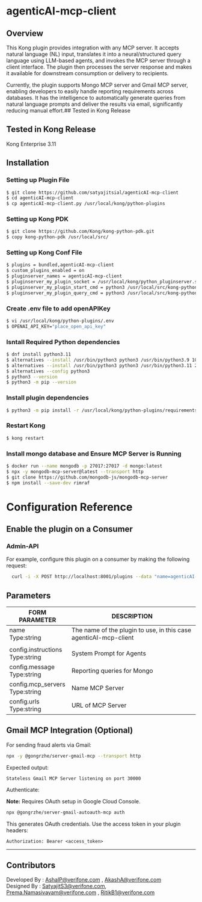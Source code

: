 # agenticAI-mcp-client
## Overview
This Kong plugin provides integration with any MCP server. It accepts natural language (NL) input, translates it into a neural/structured query language using LLM-based agents, and invokes the MCP server through a client interface. The plugin then processes the server response and makes it available for downstream consumption or delivery to recipients.

Currently, the plugin supports Mongo MCP server and Gmail MCP server, enabling developers to easily handle reporting requirements across databases. It has the intelligence to automatically generate queries from natural language prompts and deliver the results via email, significantly reducing manual effort.## Tested in Kong Release

## Tested in Kong Release
Kong Enterprise 3.11

## Installation
### Setting up Plugin File
```bash
$ git clone https://github.com/satyajitsial/agenticAI-mcp-client
$ cd agenticAI-mcp-client
$ cp agenticAI-mcp-client.py /usr/local/kong/python-plugins
```
### Setting up Kong PDK
```bash
$ git clone https://github.com/Kong/kong-python-pdk.git
$ copy kong-python-pdk /usr/local/src/
```
### Setting up Kong Conf File
```bash
$ plugins = bundled,agenticAI-mcp-client
$ custom_plugins_enabled = on
$ pluginserver_names = agenticAI-mcp-client
$ pluginserver_my_plugin_socket = /usr/local/kong/python_pluginserver.sock
$ pluginserver_my_plugin_start_cmd = python3 /usr/local/src/kong-python-pdk/kong-pluginserver.py -d /usr/local/kong/python-plugins
$ pluginserver_my_plugin_query_cmd = python3 /usr/local/src/kong-python-pdk/kong-pluginserver.py -d /usr/local/kong/python-plugins --dump-all-plugins
```

### Create .env file to add openAPIKey
```bash
$ vi /usr/local/kong/python-plugins/.env
$ OPENAI_API_KEY="place_open_api_key"
```
### Isntall Required Python dependencies
```bash
$ dnf install python3.11
$ alternatives --install /usr/bin/python3 python3 /usr/bin/python3.9 10
$ alternatives --install /usr/bin/python3 python3 /usr/bin/python3.11 20
$ alternatives --config python3
$ python3 --version
$ python3 -m pip --version
```
### Install plugin dependencies
```bash
$ python3 -m pip install -r /usr/local/kong/python-plugins/requirements.txt
```
### Restart Kong
```bash
$ kong restart
```
### Install mongo database and Ensure MCP Server is Running

```bash
$ docker run --name mongodb -p 27017:27017 -d mongo:latest
$ npx -y mongodb-mcp-server@latest --transport http
$ git clone https://github.com/mongodb-js/mongodb-mcp-server
$ npm install --save-dev rimraf
```

# Configuration Reference

## Enable the plugin on a Consumer

### Admin-API
For example, configure this plugin on a consumer by making the following request:
```	bash	
  curl -i -X POST http://localhost:8001/plugins --data "name=agenticAI-mcp-client" --data "config.instructions=Translate natural language into MongoDB queries.Use the MongoDB MCP tools to run the queries.Explain results clearly and in human-readable form The DB name is testdb.Return the full query result as JSON without truncating. The connection string for mongodb is <MONGO_CONNECTION_STRING>" --data "config.message=Give the name of users in the users collection whose age>= 30" --data "config.mcp_servers=MongoDB MCP Server" --data "config.urls=<MCP_SERVER_HOST>"
```

## Parameters

| FORM PARAMETER	     														| DESCRIPTION										  													|
| ----------- 																		| -----------																								|
| name<br>Type:string  														|  The name of the plugin to use, in this case agenticAI-mcp-client
 |										  |
| config.instructions<br>Type:string              |  System Prompt for Agents|
| config.message<br>Type:string              |  Reporting queries for Mongo|
| config.mcp_servers<br>Type:string              |  Name MCP Server|
| config.urls<br>Type:string              |  URL of MCP Server|

## Gmail MCP Integration (Optional)

For sending fraud alerts via Gmail:

```bash
npx -y @gongrzhe/server-gmail-mcp --transport http
```


Expected output:

```
Stateless Gmail MCP Server listening on port 30000
```

Authenticate:

**Note:** Requires OAuth setup in Google Cloud Console.
```bash
npx @gongrzhe/server-gmail-autoauth-mcp auth
```

This generates OAuth credentials. Use the access token in your plugin headers:

```
Authorization: Bearer <access_token>
```

---

## Contributors
Developed By : AshalP@verifone.com , AkashA@verifone.com<br>
Designed By  : SatyajitS3@verifone.com, Prema.Namasivayam@verifone.com , RitikB1@verifone.com
